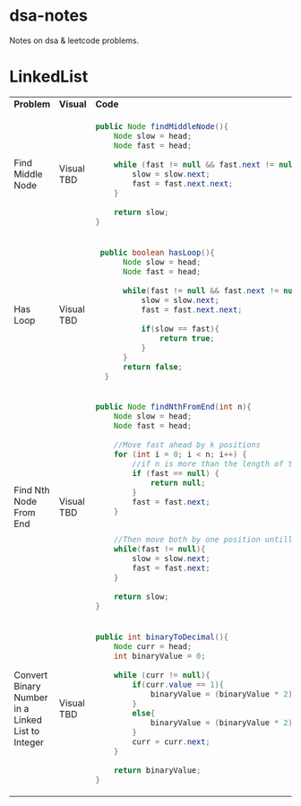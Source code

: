 # dsa-notes
Notes on dsa &amp; leetcode problems.

# LinkedList

<table>
<tr>
<td><b>Problem</b></td> <td><b>Visual</b></td><td><b>Code</b></td>
</tr>
  
<tr>
<td> Find Middle Node </td>
<td> Visual TBD </td>
<td>
  
```java
public Node findMiddleNode(){
    Node slow = head;
    Node fast = head;
  
    while (fast != null && fast.next != null){
        slow = slow.next;
        fast = fast.next.next;
    }
    
    return slow;
}
```

</td>
</tr>

<tr>
<td> Has Loop </td>
<td> Visual TBD </td>
<td>
  
```java
 public boolean hasLoop(){
      Node slow = head;
      Node fast = head;
      
      while(fast != null && fast.next != null){
          slow = slow.next;
          fast = fast.next.next;
          
          if(slow == fast){
              return true;
          }
      }
      return false;
  }
```

</td>
</tr>

<tr>
<td> Find Nth Node From End </td>
<td> Visual TBD </td>
<td>
  
```java
public Node findNthFromEnd(int n){
    Node slow = head;
    Node fast = head;
    
    //Move fast ahead by k positions
    for (int i = 0; i < n; i++) {
        //if n is more than the length of the list return null
        if (fast == null) {
            return null;
        }
        fast = fast.next;
    }

    
    //Then move both by one position untill fast reaches the end.
    while(fast != null){
        slow = slow.next;
        fast = fast.next;
    }
    
    return slow;
}
```

</td>
</tr>
<tr>
<td> Convert Binary Number in a Linked List to Integer </td>
<td> Visual TBD </td>
<td>
  
```java
public int binaryToDecimal(){
    Node curr = head;
    int binaryValue = 0;
    
    while (curr != null){
        if(curr.value == 1){
            binaryValue = (binaryValue * 2) + 1;
        }
        else{
            binaryValue = (binaryValue * 2) + 0;
        }
        curr = curr.next;
    }
    
    return binaryValue;
}
```

</td>
</tr>
</table>

